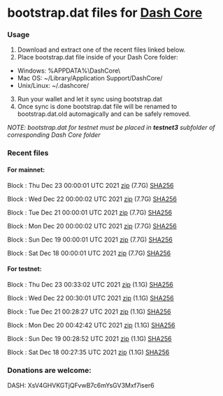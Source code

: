 # bootstrap.dat files for [Dash Core](https://github.com/dashpay/dash)

### Usage

1. Download and extract one of the recent files linked below.
2. Place bootstrap.dat file inside of your Dash Core folder:
 - Windows: %APPDATA%\DashCore\
 - Mac OS: ~/Library/Application Support/DashCore/
 - Unix/Linux: ~/.dashcore/
3. Run your wallet and let it sync using bootstrap.dat
4. Once sync is done bootstrap.dat file will be renamed to bootstrap.dat.old automagically and can be safely removed.

_NOTE: bootstrap.dat for testnet must be placed in **testnet3** subfolder of corresponding Dash Core folder_

### Recent files

#### For mainnet:

Block [](https://insight.dash.org/insight/block/): Thu Dec 23 00:00:01 UTC 2021 [zip](https://dash-bootstrap.ams3.digitaloceanspaces.com/mainnet/2021-12-23/bootstrap.dat.zip) (7.7G) [SHA256](https://dash-bootstrap.ams3.digitaloceanspaces.com/mainnet/2021-12-23/sha256.txt)

Block [](https://insight.dash.org/insight/block/): Wed Dec 22 00:00:02 UTC 2021 [zip](https://dash-bootstrap.ams3.digitaloceanspaces.com/mainnet/2021-12-22/bootstrap.dat.zip) (7.7G) [SHA256](https://dash-bootstrap.ams3.digitaloceanspaces.com/mainnet/2021-12-22/sha256.txt)

Block [](https://insight.dash.org/insight/block/): Tue Dec 21 00:00:01 UTC 2021 [zip](https://dash-bootstrap.ams3.digitaloceanspaces.com/mainnet/2021-12-21/bootstrap.dat.zip) (7.7G) [SHA256](https://dash-bootstrap.ams3.digitaloceanspaces.com/mainnet/2021-12-21/sha256.txt)

Block [](https://insight.dash.org/insight/block/): Mon Dec 20 00:00:02 UTC 2021 [zip](https://dash-bootstrap.ams3.digitaloceanspaces.com/mainnet/2021-12-20/bootstrap.dat.zip) (7.7G) [SHA256](https://dash-bootstrap.ams3.digitaloceanspaces.com/mainnet/2021-12-20/sha256.txt)

Block [](https://insight.dash.org/insight/block/): Sun Dec 19 00:00:01 UTC 2021 [zip](https://dash-bootstrap.ams3.digitaloceanspaces.com/mainnet/2021-12-19/bootstrap.dat.zip) (7.7G) [SHA256](https://dash-bootstrap.ams3.digitaloceanspaces.com/mainnet/2021-12-19/sha256.txt)

Block [](https://insight.dash.org/insight/block/): Sat Dec 18 00:00:01 UTC 2021 [zip](https://dash-bootstrap.ams3.digitaloceanspaces.com/mainnet/2021-12-18/bootstrap.dat.zip) (7.7G) [SHA256](https://dash-bootstrap.ams3.digitaloceanspaces.com/mainnet/2021-12-18/sha256.txt)


#### For testnet:

Block [](https://testnet-insight.dashevo.org/insight/block/): Thu Dec 23 00:33:02 UTC 2021 [zip](https://dash-bootstrap.ams3.digitaloceanspaces.com/testnet/2021-12-23/bootstrap.dat.zip) (1.1G) [SHA256](https://dash-bootstrap.ams3.digitaloceanspaces.com/testnet/2021-12-23/sha256.txt)

Block [](https://testnet-insight.dashevo.org/insight/block/): Wed Dec 22 00:30:01 UTC 2021 [zip](https://dash-bootstrap.ams3.digitaloceanspaces.com/testnet/2021-12-22/bootstrap.dat.zip) (1.1G) [SHA256](https://dash-bootstrap.ams3.digitaloceanspaces.com/testnet/2021-12-22/sha256.txt)

Block [](https://testnet-insight.dashevo.org/insight/block/): Tue Dec 21 00:28:27 UTC 2021 [zip](https://dash-bootstrap.ams3.digitaloceanspaces.com/testnet/2021-12-21/bootstrap.dat.zip) (1.1G) [SHA256](https://dash-bootstrap.ams3.digitaloceanspaces.com/testnet/2021-12-21/sha256.txt)

Block [](https://testnet-insight.dashevo.org/insight/block/): Mon Dec 20 00:42:42 UTC 2021 [zip](https://dash-bootstrap.ams3.digitaloceanspaces.com/testnet/2021-12-20/bootstrap.dat.zip) (1.1G) [SHA256](https://dash-bootstrap.ams3.digitaloceanspaces.com/testnet/2021-12-20/sha256.txt)

Block [](https://testnet-insight.dashevo.org/insight/block/): Sun Dec 19 00:28:52 UTC 2021 [zip](https://dash-bootstrap.ams3.digitaloceanspaces.com/testnet/2021-12-19/bootstrap.dat.zip) (1.1G) [SHA256](https://dash-bootstrap.ams3.digitaloceanspaces.com/testnet/2021-12-19/sha256.txt)

Block [](https://testnet-insight.dashevo.org/insight/block/): Sat Dec 18 00:27:35 UTC 2021 [zip](https://dash-bootstrap.ams3.digitaloceanspaces.com/testnet/2021-12-18/bootstrap.dat.zip) (1.1G) [SHA256](https://dash-bootstrap.ams3.digitaloceanspaces.com/testnet/2021-12-18/sha256.txt)


### Donations are welcome:

DASH: XsV4GHVKGTjQFvwB7c6mYsGV3Mxf7iser6
